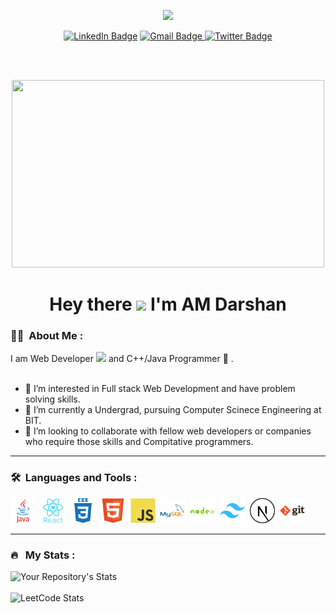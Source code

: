<p align="center"><img src="https://media.giphy.com/media/M9gbBd9nbDrOTu1Mqx/giphy.gif" width="100"/></p>
<div id="badges" align="center">
  <a href="https://www.linkedin.com/in/am-darshan"><img src="https://img.shields.io/badge/LinkedIn-blue?style=for-the-badge&logo=linkedin&logoColor=white" alt="LinkedIn Badge"></a>
   <a href="mailto:myspace.amd@gmail.com">
      <img src="https://img.shields.io/badge/Gmail-red?style=for-the-badge&logo=gmail&logoColor=white" alt="Gmail Badge"/>
  </a>
  <a href="https://twitter.com/iamDarshanAM/">
      <img src="https://img.shields.io/badge/Twitter-blue?style=for-the-badge&logo=twitter&logoColor=white" alt="Twitter Badge"/>
  </a>
</div> 

<br>
<p align="center"><img src="https://komarev.com/ghpvc/?username=AM-Darshan" alt=""></p>

<div align="center">
  <img src="https://media.giphy.com/media/dWesBcTLavkZuG35MI/giphy.gif" width="500" height="300"/>
</div>

<h1 align="center">Hey there <img src="https://media.giphy.com/media/hvRJCLFzcasrR4ia7z/giphy.gif" width="40"> I'm AM Darshan</h1>

### :woman_technologist: &nbsp;About Me :
I am Web Developer <img src="https://media.giphy.com/media/WUlplcMpOCEmTGBtBW/giphy.gif" width="30"> and C++/Java Programmer 🚀 . <br> <br> 

- 👀 I’m interested in Full stack Web Development and have problem solving skills.
- 🌱 I’m currently a Undergrad, pursuing Computer Scinece Engineering at BIT.
- 💞️ I’m looking to collaborate with fellow web developers or companies who require those skills and Compitative programmers.

---

### 🛠 &nbsp;Languages and Tools :

<p>
<img src="https://github.com/devicons/devicon/blob/master/icons/java/java-original-wordmark.svg" title="Java" alt="Java" width="40" height="40"/>&nbsp;
<img src="https://github.com/devicons/devicon/blob/master/icons/react/react-original-wordmark.svg" title="React" alt="React" width="40" height="40"/>&nbsp;
<img src="https://github.com/devicons/devicon/blob/master/icons/css3/css3-plain-wordmark.svg"  title="CSS3" alt="CSS" width="40" height="40"/>&nbsp;
<img src="https://github.com/devicons/devicon/blob/master/icons/html5/html5-original.svg" title="HTML5" alt="HTML" width="40" height="40"/>&nbsp;
<img src="https://github.com/devicons/devicon/blob/master/icons/javascript/javascript-original.svg" title="JavaScript" alt="JavaScript" width="40" height="40"/>&nbsp;
<img src="https://github.com/devicons/devicon/blob/master/icons/mysql/mysql-original-wordmark.svg" title="MySQL"  alt="MySQL" width="40" height="40"/>&nbsp;
<img src="https://github.com/devicons/devicon/blob/master/icons/nodejs/nodejs-plain-wordmark.svg" title="NodeJS" alt="NodeJS" width="40" height="40"/>&nbsp;
<img src="https://github.com/devicons/devicon/blob/master/icons/tailwindcss/tailwindcss-plain.svg" title="Tailwindcss" alt="Tailwindcss" width="40" height="40"/>&nbsp;
<img src="https://github.com/devicons/devicon/blob/master/icons/nextjs/nextjs-line.svg" title="nextjs" alt="nextjs" width="40" height="40"/>&nbsp;
<img src="https://github.com/devicons/devicon/blob/master/icons/git/git-original-wordmark.svg" title="Git" **alt="Git" width="40" height="40"/>&nbsp;
</p>

---

### 🔥 &nbsp; My Stats :
![Your Repository's Stats](https://github-readme-stats.vercel.app/api?username=AM-Darshan&show_icons=true)
<br>
<br>
![LeetCode Stats](https://leetcard.jacoblin.cool/AmDarshan?theme=dark&font=Inter&ext=heatmap)

<!---
AM-Darshan/AM-Darshan is a ✨ special ✨ repository because its `README.md` (this file) appears on your GitHub profile.
You can click the Preview link to take a look at your changes.
--->
